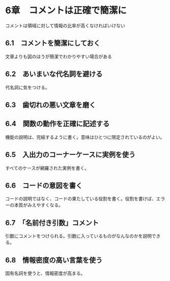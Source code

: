 # 6章　コメントは正確で簡潔に

コメントは領域に対して情報の比率が高くなければいけない

## 6.1　コメントを簡潔にしておく

文章よりも図のほうが簡潔でわかりやすい場合がある

## 6.2　あいまいな代名詞を避ける

代名詞に気をつける。

## 6.3　歯切れの悪い文章を磨く
## 6.4　関数の動作を正確に記述する

機能の説明は、完結するように書く。意味はひとつに限定されているのがよい。

## 6.5　入出力のコーナーケースに実例を使う

すべてのケースが網羅された実例を書く。

## 6.6　コードの意図を書く

コードの説明ではなく、コードの果たしている役割を書く。役割を書けば、エラーの本質がみえやすくなる。

## 6.7　「名前付き引数」コメント

引数にコメントをつけられる。引数に入っているものがなんなのかを説明できる。

## 6.8　情報密度の高い言葉を使う

固有名詞を使うと、情報密度が高まる。